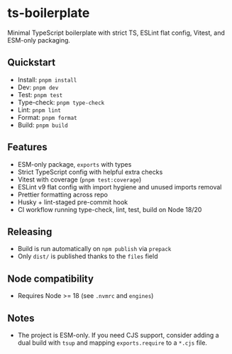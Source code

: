 # ts-boilerplate

Minimal TypeScript boilerplate with strict TS, ESLint flat config, Vitest, and ESM-only packaging.

## Quickstart

- Install: `pnpm install`
- Dev: `pnpm dev`
- Test: `pnpm test`
- Type-check: `pnpm type-check`
- Lint: `pnpm lint`
- Format: `pnpm format`
- Build: `pnpm build`

## Features

- ESM-only package, `exports` with types
- Strict TypeScript config with helpful extra checks
- Vitest with coverage (`pnpm test:coverage`)
- ESLint v9 flat config with import hygiene and unused imports removal
- Prettier formatting across repo
- Husky + lint-staged pre-commit hook
- CI workflow running type-check, lint, test, build on Node 18/20

## Releasing

- Build is run automatically on `npm publish` via `prepack`
- Only `dist/` is published thanks to the `files` field

## Node compatibility

- Requires Node >= 18 (see `.nvmrc` and `engines`)

## Notes

- The project is ESM-only. If you need CJS support, consider adding a dual build with `tsup` and mapping `exports.require` to a `*.cjs` file.

